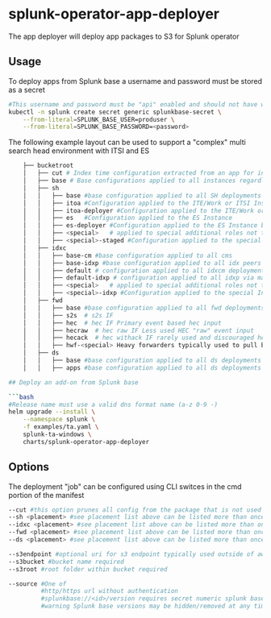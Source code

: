 # splunk-operator-app-deployer

The app deployer will deploy app packages to S3 for Splunk operator

## Usage

To deploy apps from Splunk base a username and password must be stored as a secret

```bash
#This username and password must be "api" enabled and should not have write access to any apps on Splunkbase
kubectl -n splunk create secret generic splunkbase-secret \
    --from-literal=SPLUNK_BASE_USER=produser \
    --from-literal=SPLUNK_BASE_PASSWORD=<password>
```

The following example layout can be used to support a "complex" multi search head environment with ITSI and ES

```bash
    ├── bucketroot
    │   ├── cut # Index time configuration extracted from an app for indexer and intermediate forwarder use formerly known as slim. CUT add-ons will be applied to idxc and all fwd roles except for hwf-* where full add-ons must be used.
    │   ├── base # Base configurations applied to all instances regardless of role
    │   ├── sh
    │   │   ├── base #base configuration applied to all SH deployments
    │   │   ├── itoa #Configuration applied to the ITE/Work or ITSI Instance
    │   │   ├── itoa-deployer #Configuration applied to the ITE/Work or ITSI Instance by staging on the deployer
    │   │   ├── es   #Configuration applied to the ES Instance
    │   │   ├── es-deployer #Configuration applied to the ES Instance by staging on the deployer
    │   │   ├── <special>   # applied to special additional roles not typically used
    │   │   ├── <special>-staged #Configuration applied to the special Instance by staging on the deployer
    │   ├── idxc
    │   │   ├── base-cm #base configuration applied to all cms
    │   │   ├── base-idxp #base configuration applied to all idx peers via master apps
    │   │   ├── default # configuration applied to all idxcm deployments
    │   │   ├── default-idxp # configuration applied to all idxp via master apps
    │   │   ├── <special>   # applied to special additional roles not typically used
    │   │   ├── <special>-idxp #Configuration applied to the special Instance by staging on the deployer
    │   ├── fwd
    │   │   ├── base #base configuration applied to all fwd deployments
    │   │   ├── s2s  # s2s IF
    │   │   ├── hec  # hec IF Primary event based hec input
    │   │   ├── hecraw  # hec raw IF Less used HEC "raw" event input
    │   │   ├── hecack  # hec withack IF rarely used and discouraged hec with ack input
    │   │   ├── hwf-<special> Heavy forwarders typically used to pull based inputs such as DBX and JMX
    │   ├── ds
    │   │   ├── base #base configuration applied to all ds deployments via apps
    │   │   ├── apps #base configuration applied to all ds deployments via deployment-apps

## Deploy an add-on from Splunk base

```bash
#Release name must use a valid dns format name (a-z 0-9 -)
helm upgrade --install \
    --namespace splunk \
    -f examples/ta.yaml \
    splunk-ta-windows \
    charts/splunk-operator-app-deployer
```

## Options

The deployment "job" can be configured using CLI switces in the cmd portion of the manifest

```bash
--cut #this option prunes all config from the package that is not used in Splunk Indexing and deployes to the "cut" directory within the bucket. When using this option only --sh and --fwd hwf* arguments should be used
--sh <placement> #see placement list above can be listed more than once to select multiple locations "base" should be used alone
--idxc <placement> #see placement list above can be listed more than once to select multiple locations "base" should be used alone
--fwd <placement> #see placement list above can be listed more than once to select multiple locations "base" should be used alone
--ds <placement> #see placement list above can be listed more than once to select multiple locations "base" should be used alone

--s3endpoint #optional uri for s3 endpoint typically used outside of aws
--s3bucket #bucket name required
--s3root #root folder within bucket required

--source #One of
         #http/https url without authentication
         #splunkbase://<id>/version requires secret numeric splunk base id and public version
         #warning Splunk base versions may be hidden/removed at any time best practice is to utilize a local artifact server
```
